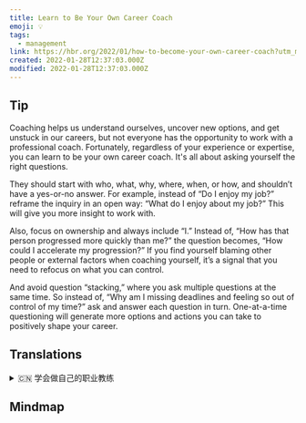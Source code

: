 ```yaml
---
title: Learn to Be Your Own Career Coach
emoji: 💡
tags:
  - management
link: https://hbr.org/2022/01/how-to-become-your-own-career-coach?utm_medium=email&utm_source=newsletter_daily&utm_campaign=mtod_notactsubs
created: 2022-01-28T12:37:03.000Z
modified: 2022-01-28T12:37:03.000Z
---
```


## Tip

Coaching helps us understand ourselves, uncover new options, and get unstuck in our careers, but not everyone has the opportunity to work with a professional coach. Fortunately, regardless of your experience or expertise, you can learn to be your own career coach. It's all about asking yourself the right questions.

They should start with who, what, why, where, when, or how, and shouldn’t have a yes-or-no answer. For example, instead of “Do I enjoy my job?” reframe the inquiry in an open way: “What do I enjoy about my job?” This will give you more insight to work with.

Also, focus on ownership and always include “I.” Instead of, “How has that person progressed more quickly than me?” the question becomes, “How could I accelerate my progression?” If you find yourself blaming other people or external factors when coaching yourself, it’s a signal that you need to refocus on what you can control.

And avoid question “stacking,” where you ask multiple questions at the same time. So instead of, “Why am I missing deadlines and feeling so out of control of my time?” ask and answer each question in turn. One-at-a-time questioning will generate more options and actions you can take to positively shape your career.

## Translations

<details>
   <summary>🇨🇳 学会做自己的职业教练</summary>

教练帮助我们了解自己，发现新的选择，并在职业生涯中摆脱困境，但不是每个人都有机会与专业教练一起工作。幸运的是，不管你有什么经验或专业知识，你都可以学会成为自己的职业教练。关键是要问自己正确的问题。

这些问题应该以“谁”、“什么”、“为什么”、“在哪里”、“何时”或“如何”开头，而不应该给出“是”或“不是”的答案。例如，而不是“我喜欢我的工作吗?”用开放的方式来提问:我喜欢这份工作的哪些方面?这会让你在工作中更有洞察力。

此外，关注所有权，并始终包括“我”。而不是“为什么那个人进步得比我快?”问题就变成了“我该如何加速我的进步?”如果你发现自己在指导自己时责怪他人或外部因素，这是一个信号，表明你需要重新关注你能控制的事情。

避免“叠加”问题，即你在同一时间问多个问题。所以不要问:“为什么我错过了截止日期，感觉自己的时间无法控制?”依次提问和回答每个问题。一次一个的提问会给你带来更多的选择和行动，从而对你的职业生涯产生积极的影响。

</details>

## Mindmap

![]()
